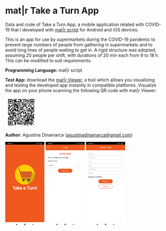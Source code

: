 # mat|r Take a Turn App
Data and code of Take a Turn App, a mobile application related with COVID-19 that I developed with [mat|r script](https://www.matrproject.com/) for Android and iOS devices.

This is an app for use by supermarkets during the COVID-19 pandemic to prevent large numbers of people from gathering in supermarkets and to avoid long lines of people waiting to get in. A rigid structure was adopted, assuming 20 people per shift, with durations of 20 min each from 9 to 18 h. This can be modified to suit requirements.

**Programming Language:** mat|r script

**Test App:** download the [mat|r Viewer](http://matrproject.com/docs/eng/viewer-eng/), a tool which allows you visualizing and testing the developed app instantly in compatible platforms. Visualize the app on your phone scanning the following QR code with mat|r Viewer:

<img src="Images/qr-taketurn.png" width="20%" height="20%">

**Author:** Agustina Dinamarca (agustinadinamarca@gmail.com)

<img src="Images/im-1.jpg" width="25%" height="25%">
<img src="Images/im-2.jpg" width="25%" height="25%">
<img src="Images/im-3.jpg" width="25%" height="25%">
